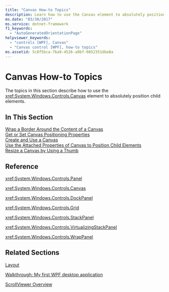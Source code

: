 ```yaml
---
title: "Canvas How-to Topics"
description: Learn how to use the Canvas element to absolutely position child elements, by means of the collection of links in this article.
ms.date: "03/30/2017"
ms.service: dotnet-framework
f1_keywords: 
  - "AutoGeneratedOrientationPage"
helpviewer_keywords: 
  - "controls [WPF], Canvas"
  - "Canvas control [WPF], how-to topics"
ms.assetid: 5c8f5bca-7ba9-4526-a9bf-0852351dbe8a
---
```

# Canvas How-to Topics

The topics in this section describe how to use the <xref:System.Windows.Controls.Canvas> element to absolutely position child elements.  
  
## In This Section  

 [Wrap a Border Around the Content of a Canvas](how-to-wrap-a-border-around-the-content-of-a-canvas.md)  
 [Get or Set Canvas Positioning Properties](how-to-get-or-set-canvas-positioning-properties.md)  
 [Create and Use a Canvas](how-to-create-and-use-a-canvas.md)  
 [Use the Attached Properties of Canvas to Position Child Elements](how-to-use-the-attached-properties-of-canvas-to-position-child-elements.md)  
 [Resize a Canvas by Using a Thumb](how-to-resize-a-canvas-by-using-a-thumb.md)  
  
## Reference  

 <xref:System.Windows.Controls.Panel>  
  
 <xref:System.Windows.Controls.Canvas>  
  
 <xref:System.Windows.Controls.DockPanel>  
  
 <xref:System.Windows.Controls.Grid>  
  
 <xref:System.Windows.Controls.StackPanel>  
  
 <xref:System.Windows.Controls.VirtualizingStackPanel>  
  
 <xref:System.Windows.Controls.WrapPanel>  
  
## Related Sections  

 [Layout](../advanced/layout.md)  
  
 [Walkthrough: My first WPF desktop application](/dotnet/desktop/wpf/get-started/walkthrough-my-first-wpf-desktop-application)  
  
 [ScrollViewer Overview](scrollviewer-overview.md)
